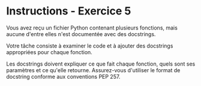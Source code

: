# Instructions - Exercice 5

Vous avez reçu un fichier Python contenant plusieurs fonctions, mais aucune d'entre elles n'est documentée avec des docstrings. 

Votre tâche consiste à examiner le code et à ajouter des docstrings appropriées pour chaque fonction. 

Les docstrings doivent expliquer ce que fait chaque fonction, quels sont ses paramètres et ce qu'elle retourne. Assurez-vous d'utiliser le format de docstring conforme aux conventions PEP 257.
